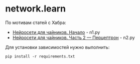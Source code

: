 # network.learn

По мотивам статей с Хабра:

 - [Нейросети для чайников. Начало](https://habrahabr.ru/post/143129/) - n1.py
 - [Нейросети для чайников. Часть 2 — Перцептрон](https://habrahabr.ru/post/144881/) - n2.py

Для установки зависимостей нужно выполнить:

    pip install -r requirements.txt
